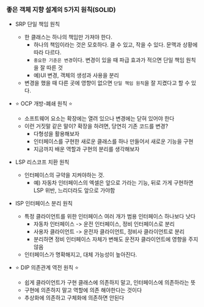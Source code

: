 ### 좋은 객체 지향 설계의 5가지 원칙(SOLID)

* SRP 단일 책임 원칙 
  * 한 클래스는 하나의 책임만 가져야 한다.
    * 하나의 책임이라는 것은 모호하다. 클 수 있고, 작을 수 있다. 문맥과 상황에 따라 다르다. 
    * `중요한 기준은 변경`이다. 변경이 있을 때 파급 효과가 적으면 단일 책임 원칙을 잘 따른 것 
    * 예)UI 변경, 객체의 생성과 사용을 분리
  * 변경을 했을 때 다른 곳에 영향이 없으면 `단일 책임 원칙`을 잘 지켰다고 할 수 있다.


* ⭐️ OCP 개방-폐쇄 원칙 ⭐️
    * 소프트웨어 요소는 확장에는 열려 있으나 변경에는 닫혀 있어야 한다
    * 이런 거짓말 같은 말이? 확장을 하려면, 당연히 기존 코드를 변경?
        * 다형성을 활용해보자
        * 인터페이스를 구현한 새로운 클래스를 하나 만들어서 새로운 기능을 구현
        * 지금까지 배운 역할과 구현의 분리를 생각해보자


* LSP 리스코프 치환 원칙
    * 인터페이스의 규약을 지켜야하는 것.
        * 예) 자동차 인터페이스의 엑셀은 앞으로 가라는 기능, 뒤로 가게 구현하면 LSP 위반, 느리더라도 앞으로 가야함


* ISP 인터페이스 분리 원칙
    * 특정 클라이언트를 위한 인터페이스 여러 개가 범용 인터페이스 하나보다 낫다
        * 자동차 인터페이스 -> 운전 인터페이스, 정비 인터페이스로 분리
        * 사용자 클라이언트 -> 운전자 클라이언트, 정비사 클라이언트로 분리
        * 분리하면 정비 인터페이스 자체가 변해도 운전자 클라이언트에 영향을 주지 않음
    * 인터페이스가 명확해지고, 대체 가능성이 높아진다.


* ⭐️ DIP 의존관계 역전 원칙 ⭐️
    * 쉽게 클라이언트가 구현 클래스에 의존하지 말고, 인터페이스에 의존하라는 뜻
    * 구현에 의존하지 말고 역할에 의존 해야한다는 것이다
    * 추상화에 의존하고 구체화에 의존하면 안된다
	